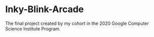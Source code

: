 # Inky-Blink-Arcade
The final project created by my cohort in the 2020 Google Computer Science Institute Program.
